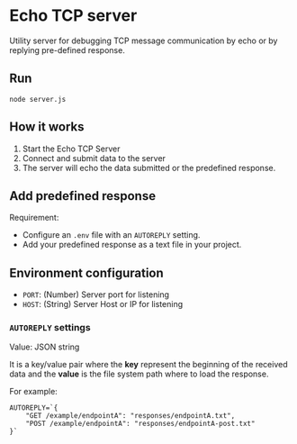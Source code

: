 # Echo TCP server

Utility server for debugging TCP message communication by echo or by replying pre-defined response.

## Run

```
node server.js
```

## How it works

1. Start the Echo TCP Server
2. Connect and submit data to the server
3. The server will echo the data submitted or the predefined response.

## Add predefined response

Requirement:
* Configure an `.env` file with an `AUTOREPLY` setting.
* Add your predefined response as a text file in your project.

## Environment configuration

* `PORT`: (Number) Server port for listening
* `HOST`: (String) Server Host or IP for listening

### `AUTOREPLY` settings

Value: JSON string

It is a key/value pair where the **key** represent the beginning of the received data and the **value** is the file system path where to load the response.

For example:
```
AUTOREPLY=`{
	"GET /example/endpointA": "responses/endpointA.txt",
	"POST /example/endpointA": "responses/endpointA-post.txt"
}`
```
